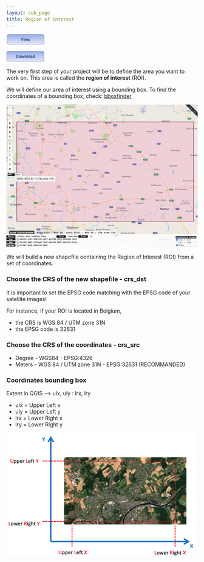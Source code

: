 ```yaml
---
layout: sub_page
title: Region of interest
---
```


[<img src="./buttons/view_button.png" width="100"/>](https://nicolasdeffense.github.io/eo-toolbox/notebooks/1_Region_of_interest/region_of_interest.html)


[<img src="./buttons/download_button.png" width="100"/>](https://nicolasdeffense.github.io/eo-toolbox/notebooks/1_Region_of_interest/region_of_interest.ipynb)


The very first step of your project will be to define the area you want to work on. This area is called the **region of interest** (ROI).

We will define our area of interest using a bounding box. To find the coordinates of a bounding box, check: [bboxfinder](http://bboxfinder.com/)

<img src="./notebooks/1_Region_of_interest/figures/bboxfinder.png" width="800">


We will build a new shapefile containing the Region of Interest (ROI) from a set of coordinates.

### Choose the CRS of the new shapefile - crs_dst

It is important to set the EPSG code matching with the EPSG code of your satellite images!

For instance, if your ROI is located in Belgium,
- the CRS is WGS 84 / UTM zone 31N
- the EPSG code is 32631

### Choose the CRS of the coordinates - crs_src

- Degree - WGS84 - EPSG:4326
- Meters - WGS 84 / UTM zone 31N - EPSG:32631 (RECOMMANDED)

### Coordinates bounding box

Extent in QGIS --> ulx, uly : lrx, lry

- ulx = Upper Left x
- uly = Upper Left y
- lrx = Lower Right x
- lry = Lower Right y


<img src="./notebooks/1_Region_of_interest/figures/ROI_box.png" width="500">